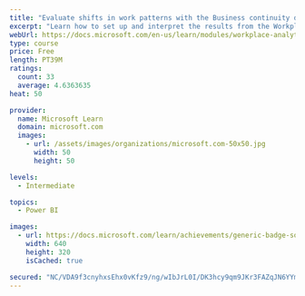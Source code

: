 ```yaml
---
title: "Evaluate shifts in work patterns with the Business continuity dashboard in Microsoft Workplace Analytics"
excerpt: "Learn how to set up and interpret the results from the Workplace Analytics Power BI Business continuity dashboard. Generate insights from the behavioral data to help navigate shifts in employee and team work patterns."
webUrl: https://docs.microsoft.com/en-us/learn/modules/workplace-analytics-business-continuity/
type: course
price: Free
length: PT39M
ratings:
  count: 33
  average: 4.6363635
heat: 50

provider:
  name: Microsoft Learn
  domain: microsoft.com
  images:
    - url: /assets/images/organizations/microsoft.com-50x50.jpg
      width: 50
      height: 50

levels:
  - Intermediate

topics:
  - Power BI

images:
  - url: https://docs.microsoft.com/learn/achievements/generic-badge-social.png
    width: 640
    height: 320
    isCached: true

secured: "NC/VDA9f3cnyhxsEhx0vKfz9/ng/wIbJrL0I/DK3hcy9qm9JKr3FAZqJN6YYmHRyy/ahpSp3h1Gm/QCgKsMBmvdjD84RUb+YYPgg5/9ubqSMrLU79rh9Cq81Fd2XHBqiRR3saVGBnFjB9AVD3qro/M2St4tGs/NrUdgUqDbNwB++pzyXbDSf8eNYljVhtbrIyRdjmHeEeHncbQO2OUHlp+5LuhV7cOqr3vxVsWZvPqZV+8dlVhwiy9+J1bQZ6AW9tmsCtsv+OVImzpKn0Wvpr31oWgZtoQee7e91FXVFP6yAnTksnaMfVmicz9f/lBWV3MBnsnGLSv/2fcTGQIPB5yG2GQbjpN3LdYKfp7oWMnotFrk8QCjxrvoXBSqPkYFmOI2r976vAh9jLUXFM8ijGFclmHearYy+SX461gqN0xw=;HODZjSZk1bscPbd1KhlCQQ=="
---
```


